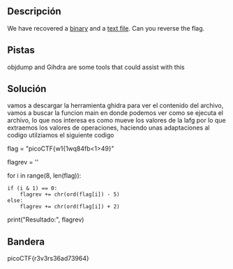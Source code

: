 ## Descripción
We have recovered a [binary](https://jupiter.challenges.picoctf.org/static/7aa5f383ec616fe9d72c2ffe1fabd0d9/rev) and a [text file](https://jupiter.challenges.picoctf.org/static/7aa5f383ec616fe9d72c2ffe1fabd0d9/rev_this). Can you reverse the flag.
## Pistas 
objdump and Gihdra are some tools that could assist with this
## Solución
vamos a descargar la herramienta ghidra para ver el contenido del archivo, vamos a buscar la funcion main en donde podemos ver como se ejecuta el archivo, lo que nos interesa es como mueve los valores de la lafg por lo que extraemos los valores de operaciones, haciendo unas adaptaciones al codigo utilziamos el siguiente codigo

flag = "picoCTF{w1{1wq84fb<1>49}"


flagrev = ''


for i in range(8, len(flag)):

    if (i & 1) == 0:
        flagrev += chr(ord(flag[i]) - 5)  
    else:
        flagrev += chr(ord(flag[i]) + 2)  


print("Resultado:", flagrev) 

## Bandera

picoCTF{r3v3rs36ad73964}